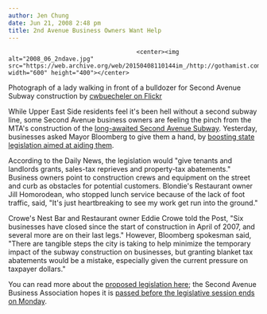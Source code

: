 ```yaml
---
author: Jen Chung
date: Jun 21, 2008 2:48 pm
title: 2nd Avenue Business Owners Want Help
---
```


	
										<center><img alt="2008_06_2ndave.jpg" src="https://web.archive.org/web/20150408110144im_/http://gothamist.com/attachments/jen/2008_06_2ndave.jpg" width="600" height="400"></center>
<span class="photo_caption">Photograph of a lady walking in front of a bulldozer for Second Avenue Subway construction by <a href="https://web.archive.org/web/20150408110144/http://flickr.com/photos/cuse/999854175/">cwbuecheler on Flickr</a></span>

<p>While Upper East Side residents feel it&apos;s been hell without a second subway line, some Second Avenue business owners are feeling the pinch from the MTA&apos;s construction of the <a href="https://web.archive.org/web/20150408110144/http://gothamist.com/2007/04/12/second_avenue_s_5.php">long-awaited Second Avenue Subway</a>.  Yesterday, businesses asked Mayor Bloomberg to give them a hand, by <a href="https://web.archive.org/web/20150408110144/http://www.nydailynews.com/ny_local/2008/06/20/2008-06-20_2nd_ave_subway_works_killing_biz-1.html">boosting state legislation aimed at aiding them</a>. </p>

<p>According to the Daily News, the legislation would &quot;give tenants and landlords grants, sales-tax reprieves and property-tax abatements.&quot;  Business owners point to construction crews and equipment on the street and curb as obstacles for potential customers.  Blondie&apos;s Restaurant owner Jill Homorodean, who stopped lunch service because of the lack of foot traffic, said, &quot;It&apos;s just heartbreaking to see my work get run into the ground.&quot; </p>

<p>Crowe&apos;s Nest Bar and Restaurant owner Eddie Crowe told the Post, &quot;Six businesses have closed since the start of construction in April of 2007, and several more are on their last legs.&quot;  However, Bloomberg spokesman said, &quot;There are tangible steps the city is taking to help minimize the temporary impact of the subway construction on businesses, but granting blanket tax abatements would be a mistake, especially given the current pressure on taxpayer dollars.&quot;</p>

<p>You can read more about the <a href="https://web.archive.org/web/20150408110144/http://thelaunchbox.blogspot.com/2008/06/june-17-2008.html">proposed legislation here</a>; the Second Avenue Business Association hopes it is <a href="https://web.archive.org/web/20150408110144/http://www.1010wins.com/Second-Avenue-Stores-in-Economic-Strife/2450314">passed before the legislative session ends on Monday</a>.  </p>					
										
									
				